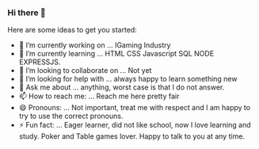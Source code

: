### Hi there 👋

Here are some ideas to get you started:

- 🔭 I’m currently working on ... IGaming Industry
- 🌱 I’m currently learning ... HTML CSS Javascript SQL NODE EXPRESSJS.
- 👯 I’m looking to collaborate on ... Not yet
- 🤔 I’m looking for help with ... always happy to learn something new
- 💬 Ask me about ... anything, worst case is that I do not answer.
- 📫 How to reach me: ... Reach me here pretty fair
- 😄 Pronouns: ... Not important, treat me with respect and I am happy to try to use the correct pronouns.
- ⚡ Fun fact: ... Eager learner, did not like school, now I love learning and study. Poker and Table games lover. Happy to talk to you at any time.

